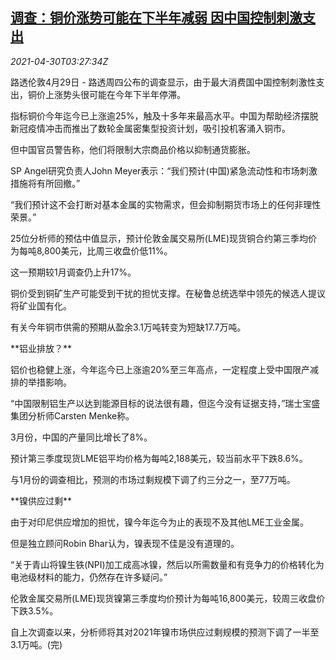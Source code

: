 <!--1619753462000-->
[调查：铜价涨势可能在下半年减弱 因中国控制刺激支出](https://cn.reuters.com/article/poll-copper-aluminium-price-0430-idCNKBS2CH09V)
------

<div><i>2021-04-30T03:27:34Z</i></div><p>路透伦敦4月29日 - 路透周四公布的调查显示，由于最大消费国中国控制刺激性支出，铜价上涨势头很可能在今年下半年停滞。</p><p>指标铜价今年迄今已上涨逾25%，触及十多年来最高水平。中国为帮助经济摆脱新冠疫情冲击而推出了数轮金属密集型投资计划，吸引投机客涌入铜市。</p><p>但中国官员警告称，他们将限制大宗商品价格以抑制通货膨胀。</p><p>SP Angel研究负责人John Meyer表示：“我们预计(中国)紧急流动性和市场刺激措施将有所回撤。”</p><p>“我们预计这不会打断对基本金属的实物需求，但会抑制期货市场上的任何非理性荣景。”</p><p>25位分析师的预估中值显示，预计伦敦金属交易所(LME)现货铜合约第三季均价为每吨8,800美元，比周三收盘价低11%。</p><p>这一预期较1月调查仍上升17%。</p><p>铜价受到铜矿生产可能受到干扰的担忧支撑。在秘鲁总统选举中领先的候选人提议将矿业国有化。</p><p>有关今年铜市供需的预期从盈余3.1万吨转变为短缺17.7万吨。</p><p>**铝业排放？**</p><p>铝价也稳健上涨，今年迄今已上涨逾20%至三年高点，一定程度上受中国限产减排的举措影响。</p><p>“中国限制铝生产以达到能源目标的说法很有趣，但迄今没有证据支持，”瑞士宝盛集团分析师Carsten Menke称。</p><p>3月份，中国的产量同比增长了8%。</p><p>预计第三季度现货LME铝平均价格为每吨2,188美元，较当前水平下跌8.6%。</p><p>与1月份的调查相比，预测的市场过剩规模下调了约三分之一，至77万吨。</p><p>**镍供应过剩**</p><p>由于对印尼供应增加的担忧，镍今年迄今为止的表现不及其他LME工业金属。</p><p>但是独立顾问Robin Bhar认为，镍表现不佳是没有道理的。</p><p>“关于青山将镍生铁(NPI)加工成高冰镍，然后以所需数量和有竞争力的价格转化为电池级材料的能力，仍然存在许多疑问。”</p><p>伦敦金属交易所(LME)现货镍第三季度均价预计为每吨16,800美元，较周三收盘价下跌3.5%。</p><p>自上次调查以来，分析师将其对2021年镍市场供应过剩规模的预测下调了一半至3.1万吨。(完)</p>
